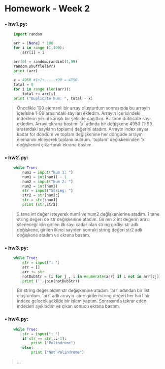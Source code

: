 # Homework - Week 2

### • hw1.py:
```python
	import random 

	arr = [None] * 100
	for i in range (1,100):
	    arr[i] = i
	
	arr[0] = random.randint(1,99)
	random.shuffle(arr)
	print (arr)
	
	x = 4950 #1+2+.....+99 = 4950
	total = 0
	for i in range (len(arr)):
	    total += arr[i]
	print ("Duplicate Num: ", total - x)
```

> Öncelikle 100 elemanlı bir array oluşturdum sonrasında bu arrayin içerisine 1-99 arasındaki sayıları ekledim. Arrayın içerisindeki indexlerin yerini karışık bir şekilde dağıttım. Bir tane dublicate sayı ekledim. Arrayi ekrana bastım. 'x' adında bir değişkene 4950 (1-99 arasındaki sayıların toplamı) değerini atadım. Arrayin index sayısı kadar for döndüm ve toplam değişkenine her döngüde arrayın elemanını ekleyerek toplamı buldum. 'toplam' değişkeninden 'x' değişkenini çıkartarak ekrana bastım.


### • hw2.py:
```python
	while True:
	    num1 = input("Num 1: ")
	    num1 = int(num1) - 1
	    num2 = input("Num 2: ")
	    num2 = int(num2)
	    str = input("String: ")
	    str2 = str[num2:]
	    str = str[:num1]
	    print (str,str2)
```

> 2 tane int değer isteyerek num1 ve num2 değişkenlerine atadım. 1 tane string değeri de str değişkenine atadım. Girilen 2 int değerin arası sileneceği için girilen ilk sayı kadar olan string girdiyi str adlı değişkene, girilen ikinci sayıden sonraki string değeri str2 adlı değişkene atadım ve ekrana bastım.


### • hw3.py:
```python
	while True:
	    str = input(": ")
	    arr = []
	    arr += str
	    notDubStr = [i for j , i in enumerate(arr) if i not in arr[:j]]
	    print (''.join(notDubStr))
```

> Bir string değer aldım str değişkenine atadım. 'arr' adından bir list oluşturdum. 'arr' adlı arrayin içine girilen string değeri her harf bir indexe gelecek şekilde bir işlem yaptım. Sonrasında tekrar eden indexleri ayıkladım ve çıkan sonucu ekrana bastım.


### • hw4.py:
```python
	while True:
	    str = input(": ")
	    if str == str[::-1]:
		    print ("Polindrome")
	    else:
		    print ("Not Polindrome")
```

> ...